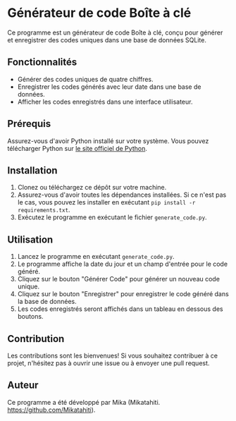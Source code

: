 # Générateur de code Boîte à clé

Ce programme est un générateur de code Boîte à clé, conçu pour générer et enregistrer des codes uniques dans une base de données SQLite.

## Fonctionnalités

- Générer des codes uniques de quatre chiffres.
- Enregistrer les codes générés avec leur date dans une base de données.
- Afficher les codes enregistrés dans une interface utilisateur.

## Prérequis

Assurez-vous d'avoir Python installé sur votre système. Vous pouvez télécharger Python sur [le site officiel de Python](https://www.python.org/downloads/).

## Installation

1. Clonez ou téléchargez ce dépôt sur votre machine.
2. Assurez-vous d'avoir toutes les dépendances installées. Si ce n'est pas le cas, vous pouvez les installer en exécutant `pip install -r requirements.txt`.
3. Exécutez le programme en exécutant le fichier `generate_code.py`.

## Utilisation

1. Lancez le programme en exécutant `generate_code.py`.
2. Le programme affiche la date du jour et un champ d'entrée pour le code généré.
3. Cliquez sur le bouton "Générer Code" pour générer un nouveau code unique.
4. Cliquez sur le bouton "Enregistrer" pour enregistrer le code généré dans la base de données.
5. Les codes enregistrés seront affichés dans un tableau en dessous des boutons.

## Contribution

Les contributions sont les bienvenues! Si vous souhaitez contribuer à ce projet, n'hésitez pas à ouvrir une issue ou à envoyer une pull request.

## Auteur

Ce programme a été développé par Mika (Mikatahiti. https://github.com/Mikatahiti).

